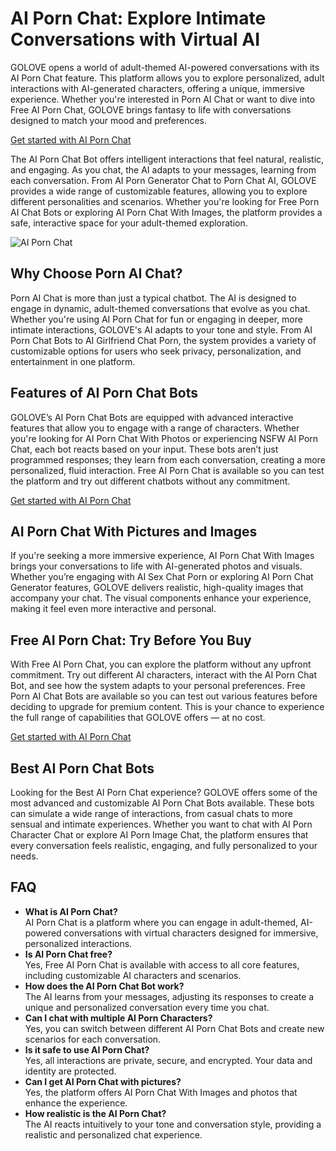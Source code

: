 <h1>AI Porn Chat: Explore Intimate Conversations with Virtual AI</h1>

<p>GOLOVE opens a world of adult-themed AI-powered conversations with its AI Porn Chat feature. This platform allows you to explore personalized, adult interactions with AI-generated characters, offering a unique, immersive experience. Whether you're interested in Porn AI Chat or want to dive into Free AI Porn Chat, GOLOVE brings fantasy to life with conversations designed to match your mood and preferences.</p>

<p><a href="https://golove.ai/?ref=gh-golove-ai">Get started with AI Porn Chat</a></p>

<p>The AI Porn Chat Bot offers intelligent interactions that feel natural, realistic, and engaging. As you chat, the AI adapts to your messages, learning from each conversation. From AI Porn Generator Chat to Porn Chat AI, GOLOVE provides a wide range of customizable features, allowing you to explore different personalities and scenarios. Whether you're looking for Free Porn AI Chat Bots or exploring AI Porn Chat With Images, the platform provides a safe, interactive space for your adult-themed exploration.</p>

<img src="https://cloth-off.ai/wp-content/uploads/2025/02/photo_2025-02-04_19-39-21.jpg" alt="AI Porn Chat">

<h2>Why Choose Porn AI Chat?</h2>

<p>Porn AI Chat is more than just a typical chatbot. The AI is designed to engage in dynamic, adult-themed conversations that evolve as you chat. Whether you're using AI Porn Chat for fun or engaging in deeper, more intimate interactions, GOLOVE's AI adapts to your tone and style. From AI Porn Chat Bots to AI Girlfriend Chat Porn, the system provides a variety of customizable options for users who seek privacy, personalization, and entertainment in one platform.</p>

<h2>Features of AI Porn Chat Bots</h2>

<p>GOLOVE’s AI Porn Chat Bots are equipped with advanced interactive features that allow you to engage with a range of characters. Whether you're looking for AI Porn Chat With Photos or experiencing NSFW AI Porn Chat, each bot reacts based on your input. These bots aren’t just programmed responses; they learn from each conversation, creating a more personalized, fluid interaction. Free AI Porn Chat is available so you can test the platform and try out different chatbots without any commitment.</p>

<p><a href="https://golove.ai/?ref=gh-golove-ai">Get started with AI Porn Chat</a></p>

<h2>AI Porn Chat With Pictures and Images</h2>

<p>If you're seeking a more immersive experience, AI Porn Chat With Images brings your conversations to life with AI-generated photos and visuals. Whether you’re engaging with AI Sex Chat Porn or exploring AI Porn Chat Generator features, GOLOVE delivers realistic, high-quality images that accompany your chat. The visual components enhance your experience, making it feel even more interactive and personal.</p>

<h2>Free AI Porn Chat: Try Before You Buy</h2>

<p>With Free AI Porn Chat, you can explore the platform without any upfront commitment. Try out different AI characters, interact with the AI Porn Chat Bot, and see how the system adapts to your personal preferences. Free Porn AI Chat Bots are available so you can test out various features before deciding to upgrade for premium content. This is your chance to experience the full range of capabilities that GOLOVE offers — at no cost.</p>

<p><a href="https://golove.ai/?ref=gh-golove-ai">Get started with AI Porn Chat</a></p>

<h2>Best AI Porn Chat Bots</h2>

<p>Looking for the Best AI Porn Chat experience? GOLOVE offers some of the most advanced and customizable AI Porn Chat Bots available. These bots can simulate a wide range of interactions, from casual chats to more sensual and intimate experiences. Whether you want to chat with AI Porn Character Chat or explore AI Porn Image Chat, the platform ensures that every conversation feels realistic, engaging, and fully personalized to your needs.</p>

<h2>FAQ</h2>

<ul>
  <li><strong>What is AI Porn Chat?</strong><br>AI Porn Chat is a platform where you can engage in adult-themed, AI-powered conversations with virtual characters designed for immersive, personalized interactions.</li>
  <li><strong>Is AI Porn Chat free?</strong><br>Yes, Free AI Porn Chat is available with access to all core features, including customizable AI characters and scenarios.</li>
  <li><strong>How does the AI Porn Chat Bot work?</strong><br>The AI learns from your messages, adjusting its responses to create a unique and personalized conversation every time you chat.</li>
  <li><strong>Can I chat with multiple AI Porn Characters?</strong><br>Yes, you can switch between different AI Porn Chat Bots and create new scenarios for each conversation.</li>
  <li><strong>Is it safe to use AI Porn Chat?</strong><br>Yes, all interactions are private, secure, and encrypted. Your data and identity are protected.</li>
  <li><strong>Can I get AI Porn Chat with pictures?</strong><br>Yes, the platform offers AI Porn Chat With Images and photos that enhance the experience.</li>
  <li><strong>How realistic is the AI Porn Chat?</strong><br>The AI reacts intuitively to your tone and conversation style, providing a realistic and personalized chat experience.</li>
</ul>


